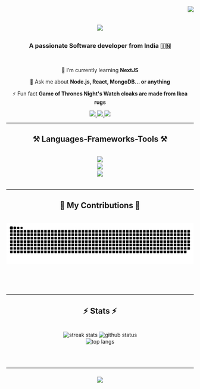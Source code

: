 <img align="right" src="https://visitor-badge.laobi.icu/badge?page_id=Rahmaaaan.rahmaaaan" />

<h1 align="center">
    <img src="https://readme-typing-svg.herokuapp.com/?font=Righteous&size=35&center=true&vCenter=true&width=500&height=70&duration=4000&lines=Hi+There!+👋;+I'm+Aqueel+ur+Rahman+Khan!;" />
</h1>

<h3 align="center">A passionate Software developer from India 🇮🇳</h3>

<br/>

<div align="center">
 
 🌱 I’m currently learning **NextJS**

💬 Ask me about **Node.js, React, MongoDB... or anything**

⚡ Fun fact **Game of Thrones Night's Watch cloaks are made from Ikea rugs**

 </div>
 
<div align="center"> 
  <a href="mailto:therahman14@gmail.com">
    <img src="https://img.shields.io/badge/Gmail-333333?style=for-the-badge&logo=gmail&logoColor=red" />
  </a>
  <a href="https://linkedin.com/in/therahman" target="_blank">
    <img src="https://img.shields.io/badge/LinkedIn-0077B5?style=for-the-badge&logo=linkedin&logoColor=white" target="_blank" />
  </a>
  <a href="https://portfolio-nine-silk-97.vercel.app/" target="_blank">
     <img src="https://img.shields.io/badge/Portfolio-FF5722?style=for-the-badge&logo=todoist&logoColor=white" target="_blank" /> 
  </a>
</div>

 <hr/>
 
<h2 align="center">⚒️ Languages-Frameworks-Tools ⚒️</h2>
<br/>
<div align="center">
  <img src="https://skillicons.dev/icons?i=cpp,java,python"/><br>
    <img src="https://skillicons.dev/icons?i=html,css,bootstrap,materialui,js,jquery,react,nodejs,express,django,mongodb,postgres"/><br>
    <img src="https://skillicons.dev/icons?i=vscode,vite,vercel,git,github" /><br>
</div>

<br/>
<hr/>

<div align="center">
  <h2>🐍 My Contributions 🐍</h2>
  <br>
  <img alt="snake eating my contributions" src="https://raw.githubusercontent.com/Rahmaaaan/Rahmaaaan/output/github-contribution-grid-snake.svg" />
  
  <br/><br/><br/>
</div>

<hr/>

<h2 align="center">⚡ Stats ⚡</h2>
<br>
<div align=center>
  <img width=390 src="https://github-readme-streak-stats-rahmaaaan.vercel.app/?user=rahmaaaan&count_private=true&theme=react&border_radius=10" alt="streak stats"/>
  <img width=390 src="https://github-readme-stats-rahmaaaan.vercel.app/api?username=rahmaaaan&count_private=true&show_icons=true&theme=react&rank_icon=github&border_radius=10" alt="github status" />
  <br/>
   <img width=325 align="center" src="ttps://github-readme-stats.vercel.app/api/top-langs/?username=rahmaaaan&layout=compact" alt="top langs" />
</div>

<br/><br/>

<hr/>

<h3 align="center">
    <img src="https://readme-typing-svg.herokuapp.com/?font=Righteous&size=25&center=true&vCenter=true&width=500&height=70&duration=4000&lines=Thanks+for+visiting!+✌️;+Shoot+me+a+message+on+Linkedin!;I'm+always+down+to+collab+:)">
</h3>

<br/>
